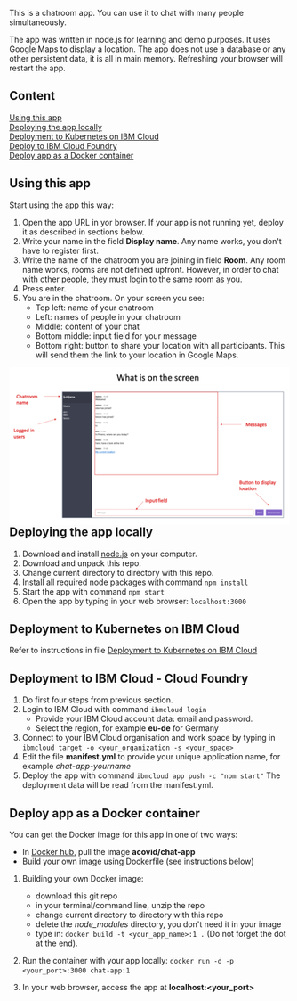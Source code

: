 This is a chatroom app. You can use it to chat with many people simultaneously.

The app was written in node.js for learning and demo purposes. It uses Google Maps to display a location. The app does not use a database or any other persistent data, it is all in main memory. Refreshing your browser will restart the app.

## Content

<a href="#using-this-app">Using this app</a>  
<a href="#deploying-the-app-locally">Deploying the app locally</a>  
<a href="#deployment-to-kubernetes-on-ibm-cloud">Deployment to Kubernetes on IBM Cloud</a>  
<a href="#deploy-to-ibm-cloud-foundry">Deploy to IBM Cloud Foundry</a>  
<a href="#deploy-app-as-a-docker-container">Deploy app as a Docker container</a>

## Using this app

Start using the app this way:

1. Open the app URL in yor browser. If your app is not running yet, deploy it as described in sections below.
2. Write your name in the field **Display name**. Any name works, you don't have to register first.
3. Write the name of the chatroom you are joining in field **Room**. Any room name works, rooms are not defined upfront. However, in order to chat with other people, they must login to the same room as you.
4. Press enter.
5. You are in the chatroom. On your screen you see:
   - Top left: name of your chatroom
   - Left: names of people in your chatroom
   - Middle: content of your chat
   - Bottom middle: input field for your message
   - Bottom right: button to share your location with all participants. This will send them the link to your location in Google Maps.

<img src="what-is-on-the-screen.png"
     alt="What is on teh screen"
     style="float: left; margin-right: 10px;" />

## Deploying the app locally

1. Download and install [node.js](https://nodejs.org/en/download/) on your computer.
2. Download and unpack this repo.
3. Change current directory to directory with this repo.
4. Install all required node packages with command
   `npm install`
5. Start the app with command `npm start`
6. Open the app by typing in your web browser: `localhost:3000`

## Deployment to Kubernetes on IBM Cloud

Refer to instructions in file 
<a href="https://github.com/Acovid/chat-app/blob/master/Demo%20scenario%20for%20Deployment%20to%20Kubernetes%20on%20IBM%20Cloud.pdf">Deployment to Kubernetes on IBM Cloud</a>

## Deployment to IBM Cloud - Cloud Foundry

1. Do first four steps from previous section.
2. Login to IBM Cloud with command
   `ibmcloud login`
   - Provide your IBM Cloud account data: email and password.
   - Select the region, for example **eu-de** for Germany
3. Connect to your IBM Cloud organisation and work space by typing in
   `ibmcloud target -o <your_organization -s <your_space>`
4. Edit the file **manifest.yml** to provide your unique application name, for example _chat-app-yourname_
5. Deploy the app with command
   `ibmcloud app push -c "npm start"`
   The deployment data will be read from the manifest.yml.

## Deploy app as a Docker container

You can get the Docker image for this app in one of two ways:

- In [Docker hub](https://hub.docker.com/r/acovid/chat-app), pull the image **acovid/chat-app**
- Build your own image using Dockerfile (see instructions below)

1. Building your own Docker image:

   - download this git repo
   - in your terminal/command line, unzip the repo
   - change current directory to directory with this repo
   - delete the _node_modules_ directory, you don't need it in your image
   - type in: `docker build -t <your_app_name>:1 .` (Do not forget the dot at the end).

2. Run the container with your app locally: `docker run -d -p <your_port>:3000 chat-app:1`

3. In your web browser, access the app at **localhost:<your_port>**
